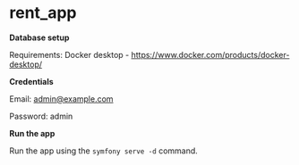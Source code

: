 # rent_app

**Database setup**

Requirements: Docker desktop - https://www.docker.com/products/docker-desktop/

**Credentials**

Email: admin@example.com

Password: admin

**Run the app**

Run the app using the ```symfony serve -d``` command.
